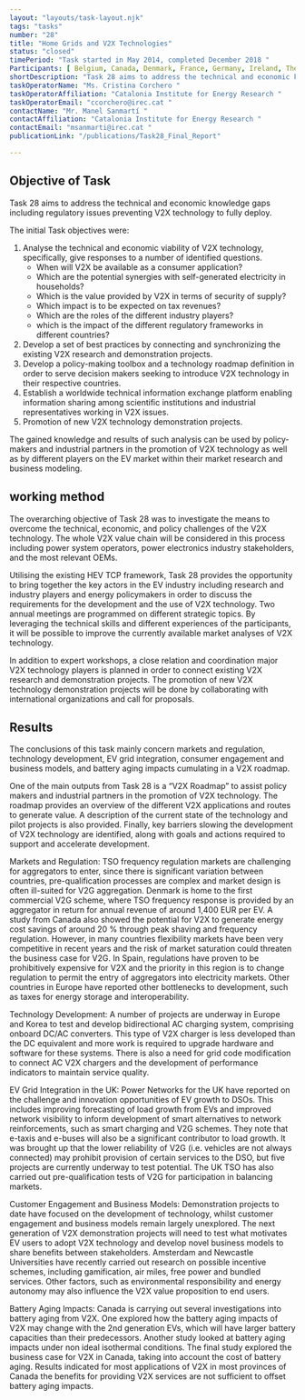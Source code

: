 ```yaml
---
layout: "layouts/task-layout.njk"
tags: "tasks"
number: "28"
title: "Home Grids and V2X Technologies"
status: "closed"
timePeriod: "Task started in May 2014, completed December 2018 "
Participants: [ Belgium, Canada, Denmark, France, Germany, Ireland, The Netherlands, Republic of Korea, Spain, Switzerland, United Kingdom, United States]
shortDescription: "Task 28 aims to address the technical and economic knowledge gaps including regulatory issues preventing V2X technology to fully deploy. "
taskOperatorName: "Ms. Cristina Corchero "
taskOperatorAffiliation: "Catalonia Institute for Energy Research "
taskOperatorEmail: "ccorchero@irec.cat "
contactName: "Mr. Manel Sanmartí "
contactAffiliation: "Catalonia Institute for Energy Research "
contactEmail: "msanmarti@irec.cat "
publicationLink: "/publications/Task28_Final_Report"

---
```


## Objective of Task
Task 28 aims to address the technical and economic knowledge gaps including regulatory issues preventing V2X technology to fully deploy. 

The initial Task objectives were:  

1. Analyse the technical and economic viability of V2X technology, specifically, give responses to a number of identified questions. 
    - When will V2X be available as a consumer application? 
    - Which are the potential synergies with self-generated electricity in households? 
    - Which is the value provided by V2X in terms of security of supply? 
    - Which impact is to be expected on tax revenues? 
    - Which are the roles of the different industry players? 
    - which is the impact of the different regulatory frameworks in different countries?  
2. Develop a set of best practices by connecting and synchronizing the existing V2X research and demonstration projects.  
3. Develop a policy-making toolbox and a technology roadmap definition in order to serve decision makers seeking to introduce V2X technology in their respective countries.  
4. Establish a worldwide technical information exchange platform enabling information sharing among scientific institutions and industrial representatives working in V2X issues.  
5. Promotion of new V2X technology demonstration projects.  

The gained knowledge and results of such analysis can be used by policy-makers and industrial partners in the promotion of V2X technology as well as by different players on the EV market within their market research and business modeling. 

## working method
The overarching objective of Task 28 was to investigate the means to overcome the technical, economic, and policy challenges of the V2X technology. The whole V2X value chain will be considered in this process including power system operators, power electronics industry stakeholders, and the most relevant OEMs. 

Utilising the existing HEV TCP framework, Task 28 provides the opportunity to bring together the key actors in the EV industry including research and industry players and energy policymakers in order to discuss the requirements for the development and the use of V2X technology. Two annual meetings are programmed on different strategic topics. By leveraging the technical skills and different experiences of the participants, it will be possible to improve the currently available market analyses of V2X technology.  

In addition to expert workshops, a close relation and coordination major V2X technology players is planned in order to connect existing V2X research and demonstration projects. The promotion of new V2X technology demonstration projects will be done by collaborating with international organizations and call for proposals.  

## Results
The conclusions of this task mainly concern markets and regulation, technology development, EV grid integration, consumer engagement and business models, and battery aging impacts cumulating in a V2X roadmap. 

One of the main outputs from Task 28 is a “V2X Roadmap” to assist policy makers and industrial partners in the promotion of V2X technology. The roadmap provides an overview of the different V2X applications and routes to generate value. A description of the current state of the technology and pilot projects is also provided. Finally, key barriers slowing the development of V2X technology are identified, along with goals and actions required to support and accelerate development. 

Markets and Regulation: TSO frequency regulation markets are challenging for aggregators to enter, since there is significant variation between countries, pre-qualification processes are complex and market design is often ill-suited for V2G aggregation. Denmark is home to the first commercial V2G scheme, where TSO frequency response is provided by an aggregator in return for annual revenue of around 1,400 EUR per EV. A study from Canada also showed the potential for V2X to generate energy cost savings of around 20 % through peak shaving and frequency regulation. However, in many countries flexibility markets have been very competitive in recent years and the risk of market saturation could threaten the business case for V2G. In Spain, regulations have proven to be prohibitively expensive for V2X and the priority in this region is to change regulation to permit the entry of aggregators into electricity markets. Other countries in Europe have reported other bottlenecks to development, such as taxes for energy storage and interoperability. 

Technology Development: A number of projects are underway in Europe and Korea to test and develop bidirectional AC charging system, comprising onboard DC/AC converters. This type of V2X charger is less developed than the DC equivalent and more work is required to upgrade hardware and software for these systems. There is also a need for grid code modification to connect AC V2X chargers and the development of performance indicators to maintain service quality.  

EV Grid Integration in the UK: Power Networks for the UK have reported on the challenge and innovation opportunities of EV growth to DSOs. This includes improving forecasting of load growth from EVs and improved network visibility to inform development of smart alternatives to network reinforcements, such as smart charging and V2G schemes. They note that e-taxis and e-buses will also be a significant contributor to load growth. It was brought up that the lower reliability of V2G (i.e. vehicles are not always connected) may prohibit provision of certain services to the DSO, but five projects are currently underway to test potential. The UK TSO has also carried out pre-qualification tests of V2G for participation in balancing markets.  

Customer Engagement and Business Models: Demonstration projects to date have focused on the development of technology, whilst customer engagement and business models remain largely unexplored. The next generation of V2X demonstration projects will need to test what motivates EV users to adopt V2X technology and develop novel business models to share benefits between stakeholders. Amsterdam and Newcastle Universities have recently carried out research on possible incentive schemes, including gamification, air miles, free power and bundled services. Other factors, such as environmental responsibility and energy autonomy may also influence the V2X value proposition to end users.  

Battery Aging Impacts: Canada is carrying out several investigations into battery aging from V2X. One explored how the battery aging impacts of V2X may change with the 2nd generation EVs, which will have larger battery capacities than their predecessors. Another study looked at battery aging impacts under non ideal isothermal conditions. The final study explored the business case for V2X in Canada, taking into account the cost of battery aging. Results indicated for most applications of V2X in most provinces of Canada the benefits for providing V2X services are not sufficient to offset battery aging impacts.  